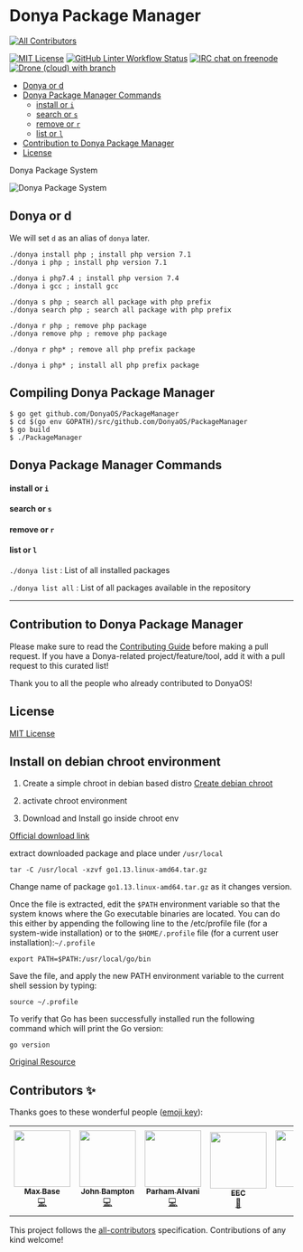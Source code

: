 # Donya Package Manager
<!-- ALL-CONTRIBUTORS-BADGE:START - Do not remove or modify this section -->
[![All Contributors](https://img.shields.io/badge/all_contributors-6-orange.svg?style=flat-square)](#contributors-)
<!-- ALL-CONTRIBUTORS-BADGE:END -->

[![MIT License](https://img.shields.io/github/license/DonyaOS/PackageManager?color=brightgreen&style=flat-square)](LICENSE)
[![GitHub Linter Workflow Status](https://img.shields.io/github/workflow/status/DonyaOS/PackageManager/Lint?label=Linter&logo=github&style=flat-square)](#donya-package-manager)
[![IRC chat on freenode](https://img.shields.io/badge/IRC%20chat%20on%20freenode-%23DonyaOS-brightgreen?style=flat-square)](#donya-package-manager)
[![Drone (cloud) with branch](https://img.shields.io/drone/build/DonyaOS/PackageManager/master?logo=drone&style=flat-square)](https://cloud.drone.io/DonyaOS/PackageManager)

- [Donya or d](#donya-or-d)
- [Donya Package Manager Commands](#donya-package-manager-commands)
  - [install or `i`](#install-or-i)
  - [search or `s`](#search-or-s)
  - [remove or `r`](#remove-or-r)
  - [list or `l`](#list-or-l)
- [Contribution to Donya Package Manager](#contribution-to-donya-package-manager)
- [License](#license)

Donya Package System

![Donya Package System](https://user-images.githubusercontent.com/2658040/91432025-65355380-e876-11ea-8b4c-400b0aa77a4d.jpg)

## Donya or d

We will set `d` as an alias of `donya` later.

```
./donya install php ; install php version 7.1
./donya i php ; install php version 7.1

./donya i php7.4 ; install php version 7.4
./donya i gcc ; install gcc

./donya s php ; search all package with php prefix
./donya search php ; search all package with php prefix

./donya r php ; remove php package
./donya remove php ; remove php package

./donya r php* ; remove all php prefix package

./donya i php* ; install all php prefix package
```

## Compiling Donya Package Manager

```
$ go get github.com/DonyaOS/PackageManager
$ cd $(go env GOPATH)/src/github.com/DonyaOS/PackageManager
$ go build
$ ./PackageManager
```

## Donya Package Manager Commands

#### install or `i`

#### search or `s`

#### remove or `r`

#### list or `l`

`./donya list` : List of all installed packages

`./donya list all` : List of all packages available in the repository

-----------

## Contribution to Donya Package Manager

Please make sure to read the [Contributing Guide](CONTRIBUTING.md) before making a pull request. If you have a Donya-related project/feature/tool, add it with a pull request to this curated list!

Thank you to all the people who already contributed to DonyaOS!

## License

[MIT License](LICENSE)

## Install on debian chroot environment

1. Create a simple chroot in debian based distro 
[Create debian chroot](https://gist.github.com/esmaeelE/ab35177313793d342174c28ff4bcbc07)
2. activate chroot environment 

2. Download and Install go inside chroot env

[Official download link](https://golang.org/dl/)

extract downloaded package and place under `/usr/local`

`tar -C /usr/local -xzvf go1.13.linux-amd64.tar.gz`

Change name of package `go1.13.linux-amd64.tar.gz` as it changes version.

Once the file is extracted, edit the `$PATH` environment variable so that the system knows where the Go executable binaries are located. You can do this either by appending the following line to the /etc/profile file (for a system-wide installation) or to the `$HOME/.profile` file (for a current user installation):`~/.profile`

`export PATH=$PATH:/usr/local/go/bin`

Save the file, and apply the new PATH environment variable to the current shell session by typing:

`source ~/.profile`

To verify that Go has been successfully installed run the following command which will print the Go version:

`go version`

[Original Resource](https://linuxize.com/post/how-to-install-go-on-debian-10/)

## Contributors ✨

Thanks goes to these wonderful people ([emoji key](https://allcontributors.org/docs/en/emoji-key)):

<!-- ALL-CONTRIBUTORS-LIST:START - Do not remove or modify this section -->
<!-- prettier-ignore-start -->
<!-- markdownlint-disable -->
<table>
  <tr>
    <td align="center"><a href="https://maxbase.org/"><img src="https://avatars.githubusercontent.com/u/2658040?v=4?s=100" width="100px;" alt=""/><br /><sub><b>Max Base</b></sub></a><br /><a href="https://github.com/DonyaOS/PackageManager/commits?author=BaseMax" title="Code">💻</a></td>
    <td align="center"><a href="https://github.com/jbampton"><img src="https://avatars.githubusercontent.com/u/418747?v=4?s=100" width="100px;" alt=""/><br /><sub><b>John Bampton</b></sub></a><br /><a href="https://github.com/DonyaOS/PackageManager/commits?author=jbampton" title="Code">💻</a></td>
    <td align="center"><a href="https://1995parham.me"><img src="https://avatars.githubusercontent.com/u/8181240?v=4?s=100" width="100px;" alt=""/><br /><sub><b>Parham Alvani</b></sub></a><br /><a href="https://github.com/DonyaOS/PackageManager/commits?author=1995parham" title="Code">💻</a></td>
    <td align="center"><a href="https://github.com/esmaeelE"><img src="https://avatars.githubusercontent.com/u/22000310?v=4?s=100" width="100px;" alt=""/><br /><sub><b>EEC</b></sub></a><br /><a href="https://github.com/DonyaOS/PackageManager/commits?author=esmaeelE" title="Documentation">📖</a></td>
    <td align="center"><a href="http://amir-shiati.github.io/"><img src="https://avatars.githubusercontent.com/u/47950086?v=4?s=100" width="100px;" alt=""/><br /><sub><b>Amir</b></sub></a><br /><a href="https://github.com/DonyaOS/PackageManager/commits?author=amir-shiati" title="Code">💻</a></td>
    <td align="center"><a href="https://allcontributors.org"><img src="https://avatars.githubusercontent.com/u/46410174?v=4?s=100" width="100px;" alt=""/><br /><sub><b>All Contributors</b></sub></a><br /><a href="https://github.com/DonyaOS/PackageManager/commits?author=all-contributors" title="Documentation">📖</a></td>
  </tr>
</table>

<!-- markdownlint-restore -->
<!-- prettier-ignore-end -->

<!-- ALL-CONTRIBUTORS-LIST:END -->

This project follows the [all-contributors](https://github.com/all-contributors/all-contributors) specification. Contributions of any kind welcome!